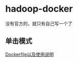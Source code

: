 # hadoop-docker
没有官方的，就只有自己写一个了

## 单击模式

[Dockerfile以及使用说明](https://github.com/codeboytj/hadoop-docker/tree/master/dockerfiles/Standalone)

